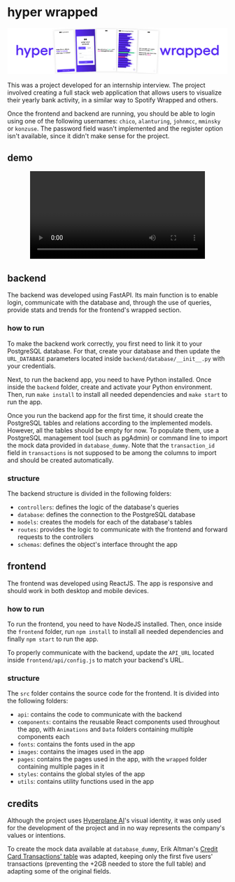 # hyper wrapped

![Hyper Wrapped Preview](./hyper-wrapped.png)

This was a project developed for an internship interview. The project involved creating a full stack web application that allows users to visualize their yearly bank activity, in a similar way to Spotify Wrapped and others. 

Once the frontend and backend are running, you should be able to login using one of the following usernames: `chico`, `alanturing`, `johnmcc`, `mminsky` or `konzuse`. The password field wasn't implemented and the register option isn't available, since it didn't make sense for the project.

## demo

<div align="center">
  <video src=https://github.com/emmanuelsdias/hyper-wrapped/assets/62708624/3aff9441-d777-4f9e-be3e-f75b141adbee width="400" />
</div>

## backend

The backend was developed using FastAPI. Its main function is to enable login, communicate with the database and, through the use of queries, provide stats and trends for the frontend's wrapped section.

### how to run

To make the backend work correctly, you first need to link it to your PostgreSQL database. For that, create your database and then update the `URL_DATABASE` parameters located inside `backend/database/__init__.py` with your credentials.

Next, to run the backend app, you need to have Python installed. Once inside the `backend` folder, create and activate your Python environment. Then, run `make install` to install all needed dependencies and `make start` to run the app.

Once you run the backend app for the first time, it should create the PostgreSQL tables and relations according to the implemented models. However, all the tables should be empty for now. To populate them, use a PostgreSQL management tool (such as pgAdmin) or command line to import the mock data provided in `database_dummy`. Note that the `transaction_id` field in `transactions` is not supposed to be among the columns to import and should be created automatically. 

### structure

The backend structure is divided in the following folders:

- `controllers`: defines the logic of the database's queries 
- `database`: defines the connection to the PostgreSQL database
- `models`: creates the models for each of the database's tables
- `routes`: provides the logic to communicate with the frontend and forward requests to the controllers
- `schemas`: defines the object's interface throught the app

## frontend

The frontend was developed using ReactJS. The app is responsive and should work in both desktop and mobile devices.

### how to run

To run the frontend, you need to have NodeJS installed. Then, once inside the `frontend` folder, run `npm install` to install all needed dependencies and finally `npm start` to run the app. 

To properly communicate with the backend, update the `API_URL` located inside `frontend/api/config.js` to match your backend's URL.

### structure

 The `src` folder contains the source code for the frontend. It is divided into the following folders:

- `api`: contains the code to communicate with the backend
- `components`: contains the reusable React components used throughout the app, with `Animations` and `Data` folders containing multiple components each
- `fonts`: contains the fonts used in the app
- `images`: contains the images used in the app
- `pages`: contains the pages used in the app, with the `wrapped` folder containing multiple pages in it
- `styles`: contains the global styles of the app
- `utils`: contains utility functions used in the app

## credits

Although the project uses [Hyperplane AI](https://hyperplane.ai/)'s visual identity, it was only used for the development of the project and in no way represents the company's values or intentions.

To create the mock data available at `database_dummy`, Erik Altman's [Credit Card Transactions' table](https://www.kaggle.com/datasets/ealtman2019/credit-card-transactions/) was adapted, keeping only the first five users' transactions (preventing the +2GB needed to store the full table) and adapting some of the original fields.
